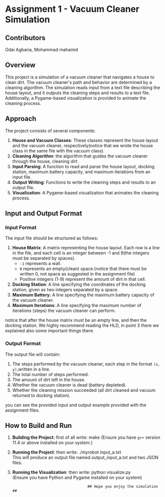 # Assignment 1 - Vacuum Cleaner Simulation
## Contributors
 Odai Agbaria, Mohammad mahamid

## Overview
This project is a simulation of a vacuum cleaner that navigates a house to clean dirt. The vacuum cleaner's path and behavior are determined by a cleaning algorithm. The simulation reads input from a text file describing the house layout, and it outputs the cleaning steps and results to a text file. Additionally, a Pygame-based visualization is provided to animate the cleaning process.

## Approach
The project consists of several components:
1. **House and Vacuum Classes**: These classes represent the house layout and the vacuum cleaner, respectively(notice that we wrote the house class in the same file with the vacuum class).
2. **Cleaning Algorithm**: the algorithm that guides the vacuum cleaner through the house, cleaning dirt.
3. **Input Parsing**: A function to read and parse the house layout, docking station, maximum battery capacity, and maximum iterations from an input file.
4. **Output Writing**: Functions to write the cleaning steps and results to an output file.
5. **Visualization**: A Pygame-based visualization that animates the cleaning process.

## Input and Output Format
### Input Format
The input file should be structured as follows:
1. **House Matrix**: A matrix representing the house layout. Each row is a line in the file, and each cell is an integer between -1 and 9(the integers must be separated by spaces).
   - `-1` represents a wall.
   - `0` represents an empty(clean) space.(notice that there must be written 0, not space as suggested in the assignment file)
   - Positive integers (1-9) represent the amount of dirt in that cell.
2. **Docking Station**: A line specifying the coordinates of the docking station, given as two integers separated by a space.
3. **Maximum Battery**: A line specifying the maximum battery capacity of the vacuum cleaner.
4. **Maximum Iterations**: A line specifying the maximum number of iterations (steps) the vacuum cleaner can perform.

notice that after the house matrix must be an empty line, and then the docking station.
We highly recommend reading the HLD, in point 3 there we explained also some important things there.

### Output Format
The output file will contain:
1. The steps performed by the vacuum cleaner, each step in the format `(x, y)`,written in a line.
2. The total number of steps performed.
3. The amount of dirt left in the house.
4. Whether the vacuum cleaner is dead (battery depleted).
5. Whether the cleaning mission succeeded (all dirt cleaned and vacuum returned to docking station).

you can see the provided input and output example provided with the assignment files.
## How to Build and Run
1. **Building the Project**: first of all write: make 
    (Ensure you have `g++` version 11.4 or above installed on your system.)
2. **Running the Project**: then write: ./myrobot input_a.txt  
    This will produce an output file named output_input_a.txt and two JSON files.
3. **Running the Visualization**: then write: python visualize.py  
    (Ensure you have Python and Pygame installed on your system)



                                         ## Hope you enjoy the simulation ##
